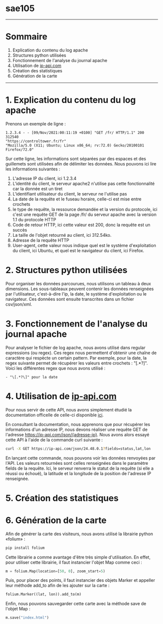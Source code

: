# sae105

---

# Sommaire

1. Explication du contenu du log apache
2. Structures python utilisées
3. Fonctionnement de l'analyse du journal apache
4. Utilisation de [ip-api.com](https://ip-api.com)
5. Création des statistiques
6. Génération de la carte

---

# 1. Explication du contenu du log apache

Prenons un exemple de ligne :

```log
1.2.3.4 - - [09/Nov/2021:00:11:19 +0100] "GET /fr/ HTTP/1.1" 200 312540 
"https://controltower.fr/fr" 
"Mozilla/5.0 (X11; Ubuntu; Linux x86_64; rv:72.0) Gecko/20100101 Firefox/72.0"
```

Sur cette ligne, les informations sont séparées par des espaces et des guillemets sont utilisées afin de délimiter les données. Nous pouvons
ici lire les informations suivantes :

1. L'adresse IP du client, ici 1.2.3.4
2. L'identité du client, le serveur apache2 n'utilise pas cette fonctionnalité car la donnée est un tiret
3. L'identifiant utilisateur du client, le serveur ne l'utilise pas
4. La date de la requête et le fuseau horaire, celle-ci est mise entre crochets
5. le type de requête, la ressource demandée et la version du protocole, ici c'est une requête GET de la page /fr/ du serveur apache avec
la version 1.1 du protocole HTTP
6. Code de retour HTTP, ici cette valeur est 200, donc la requête est un succès
7. La taille de l'objet retourné au client, ici 312.54ko.
8. Adresse de la requête HTTP
9. User-agent, cette valeur nous indique quel est le système d'exploitation du client, ici Ubuntu, et quel est le navigateur du client, ici
Firefox.

# 2. Structures python utilisées

Pour organiser les données parcourues, nous utilisons un tableau à deux dimensions. Les sous-tableaux peuvent contenir les données
renseignées par l'utilisateur, c'est-à-dire l'ip, la date, le système d'exploitation ou le navigateur. Ces données sont ensuite transcrites dans un fichier
csv/json/xml.

# 3. Fonctionnement de l'analyse du journal apache

Pour analyser le fichier de log apache, nous avons utilisé dans regular expressions (ou regex). Ces regex nous permettent d'obtenir une chaîne de caractère qui respècte
un certain pattern. Par exemple, pour la date, la regex suivante permet de récupérer les valeurs entre crochets : "\[.*?\]". Voici les différentes regex que nous
avons utilisé :

    - "\[.*?\]" pour la date

# 4. Utilisation de [ip-api.com](https://ip-api.com)

Pour nous servir de cette API, nous avons simplement étudié la documentation officelle de celle-ci disponible 
[ici](https://ip-api.com/docs/api:json).

En consultant la documentation, nous apprenons que pour récupérer les informations d'un adresse IP, nous devons
réaliser une requête GET de l'adresse https://ip-api.com/json/{adresse-ip}. Nous avons alors essayé cette API à
l'aide de la commande curl suivante :

```bash
curl -X GET https://ip-api.com/json/24.48.0.1?fields=status,lat,lon
```

En lançant cette commande, nous pouvons voir les données renvoyées par l'API. Les valeurs retournées sont celles renseignées dans le paramètre
fields de la requête. Ici, le serveur renverra le statut de la requête (si elle a réussi ou échoué), la latitude et la longitude
de la position de l'adresse IP renseignée.

# 5. Création des statistiques

# 6. Génération de la carte

Afin de générer la carte des visiteurs, nous avons utilisé la librairie python «folium» :

```bash
pip install folium
```

Cette librairie a comme avantage d'être très simple d'utilisation. En effet, pour utiliser cette librairie, il faut
instancier l'objet Map comme ceci :

```python
m = folium.Map(location=[50, 0], zoom_start=5)
```

Puis, pour placer des points, il faut instancier des objets Marker et appeller leur méthode add_to afin de les ajouter
sur la carte :

```python
folium.Marker((lat, lon)).add_to(m)
```

Enfin, nous pouvons sauvegarder cette carte avec la méthode save de l'objet Map :

```python
m.save("index.html")
```
